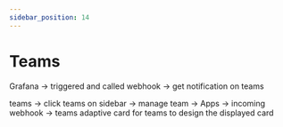 ```yaml
---
sidebar_position: 14
---
```


# Teams

Grafana → triggered and called webhook → get notification on teams

teams → click teams on sidebar → manage team → Apps → incoming webhook → teams adaptive card for teams to design the displayed card
